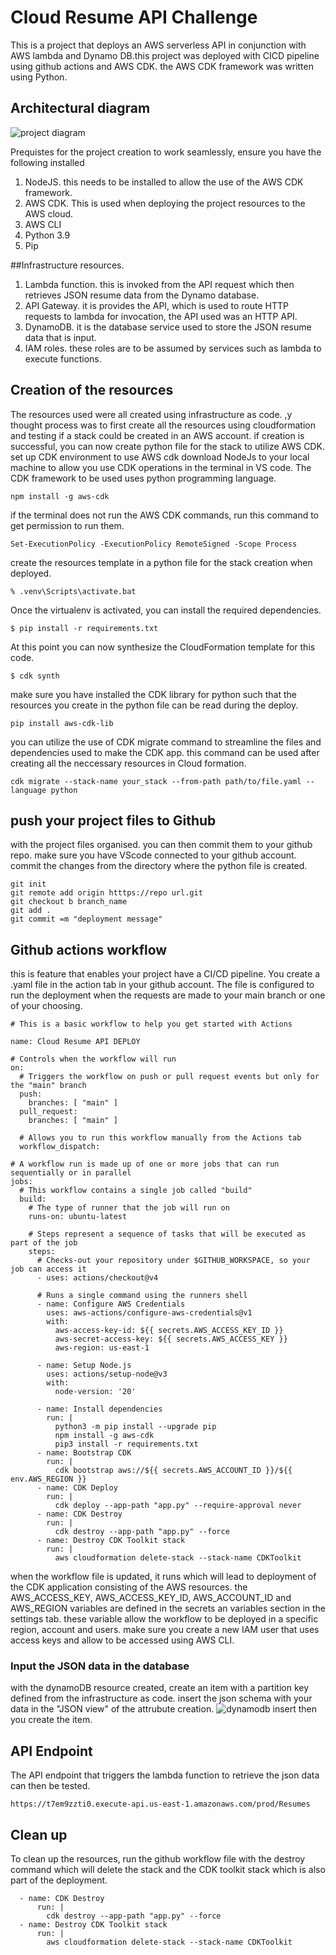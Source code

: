 
# Cloud Resume API Challenge

This is a project that deploys an AWS serverless API in conjunction with AWS lambda and Dynamo DB.this project was deployed with CICD pipeline using github actions and AWS CDK. the AWS CDK framework was written using Python.

## Architectural diagram
![project diagram](https://github.com/user-attachments/assets/9e94815c-42e0-4e54-b3fb-4941585be00e)

Prequistes
for the project creation to work seamlessly, ensure you have the following installed
1. NodeJS. this needs to be installed to allow the use of the AWS CDK framework.
2. AWS CDK. This is used when deploying the project resources to the AWS cloud.
3. AWS CLI
4. Python 3.9
5. Pip

##Infrastructure resources.
1. Lambda function. this is invoked from the API request which then retrieves JSON resume data from the Dynamo database.
2. API Gateway. it is provides the API, which is used to route HTTP requests to lambda for invocation, the API used was an HTTP API.
3. DynamoDB. it is the database service used to store the JSON resume data that is input.
4. IAM roles. these roles are to be assumed by services such as lambda to execute functions.
## Creation of the resources
The resources used were all created using infrastructure as code. ,y thought process was to first create all the resources using cloudformation and testing if a stack could be created in an AWS account. if creation is successful, you can now create python file for the stack to utilize AWS CDK.
set up CDK environment
to use AWS cdk download NodeJs to your local machine to allow you use CDK operations in the terminal in VS code. The CDK framework to be used uses python programming language.
```
npm install -g aws-cdk
```
if the terminal does not run the AWS CDK commands, run this command to get permission to run them.
```
Set-ExecutionPolicy -ExecutionPolicy RemoteSigned -Scope Process
```
create the resources template in a python file for the stack creation when deployed.

```
% .venv\Scripts\activate.bat
```

Once the virtualenv is activated, you can install the required dependencies.

```
$ pip install -r requirements.txt
```

At this point you can now synthesize the CloudFormation template for this code.

```
$ cdk synth
```
make sure you have installed the CDK library for python such that the resources you create in the python file can be read during the deploy.
```
pip install aws-cdk-lib
```
you can utilize the use of CDK migrate command to streamline the files and dependencies used to make the CDK app. this command can be used after creating all the neccessary resources in Cloud formation.
```
cdk migrate --stack-name your_stack --from-path path/to/file.yaml --language python
```

## push your project files to Github
with the project files organised. you can then commit them to your github repo. make sure you have  VScode connected to your github account. commit the changes from the directory where the python file is created.
```
git init
git remote add origin htttps://repo url.git
git checkout b branch_name
git add .
git commit =m "deployment message"
```

## Github actions workflow
this is feature that enables your project have a CI/CD pipeline. You create a .yaml file in the action tab in your github account. The file is configured to run the deployment when the requests are made to your main branch or one of your choosing.
```
# This is a basic workflow to help you get started with Actions

name: Cloud Resume API DEPLOY

# Controls when the workflow will run
on:
  # Triggers the workflow on push or pull request events but only for the "main" branch
  push:
    branches: [ "main" ]
  pull_request:
    branches: [ "main" ]

  # Allows you to run this workflow manually from the Actions tab
  workflow_dispatch:

# A workflow run is made up of one or more jobs that can run sequentially or in parallel
jobs:
  # This workflow contains a single job called "build"
  build:
    # The type of runner that the job will run on
    runs-on: ubuntu-latest

    # Steps represent a sequence of tasks that will be executed as part of the job
    steps:
      # Checks-out your repository under $GITHUB_WORKSPACE, so your job can access it
      - uses: actions/checkout@v4

      # Runs a single command using the runners shell
      - name: Configure AWS Credentials
        uses: aws-actions/configure-aws-credentials@v1
        with:
          aws-access-key-id: ${{ secrets.AWS_ACCESS_KEY_ID }}
          aws-secret-access-key: ${{ secrets.AWS_ACCESS_KEY }}
          aws-region: us-east-1
          
      - name: Setup Node.js
        uses: actions/setup-node@v3
        with:
          node-version: '20'

      - name: Install dependencies
        run: |
          python3 -m pip install --upgrade pip
          npm install -g aws-cdk
          pip3 install -r requirements.txt
      - name: Bootstrap CDK
        run: |
          cdk bootstrap aws://${{ secrets.AWS_ACCOUNT_ID }}/${{ env.AWS_REGION }}
      - name: CDK Deploy
        run: |
          cdk deploy --app-path "app.py" --require-approval never
      - name: CDK Destroy
        run: |
          cdk destroy --app-path "app.py" --force
      - name: Destroy CDK Toolkit stack
        run: |
          aws cloudformation delete-stack --stack-name CDKToolkit
```
when the workflow file is updated, it runs which will lead to deployment of the CDK application consisting of the AWS resources. the AWS_ACCESS_KEY, AWS_ACCESS_KEY_ID, AWS_ACCOUNT_ID and AWS_REGION variables are defined in the secrets an variables section in the settings tab. these variable allow the workflow to be deployed in a specific region, account and users. make sure you create a new IAM user that uses access keys and allow to be accessed using AWS CLI.
### Input the JSON data in the database
with the dynamoDB resource created, create an item with a partition key defined from the infrastructure as code. insert the json schema with your data in the "JSON view" of the attrubute creation.
![dynamodb insert](https://github.com/user-attachments/assets/b2c5e54d-2c9e-4b9d-9387-e991ee28e384)
then you create the item.
## API Endpoint
The API endpoint that triggers the lambda function to retrieve the json data can then be tested.
```
https://t7em9zzti0.execute-api.us-east-1.amazonaws.com/prod/Resumes
```

## Clean up 
To clean up the resources, run the github workflow file  with the destroy command which will delete the stack and the CDK toolkit stack which is also part of the deployment.
```
  - name: CDK Destroy
      run: |
        cdk destroy --app-path "app.py" --force
  - name: Destroy CDK Toolkit stack
      run: |
        aws cloudformation delete-stack --stack-name CDKToolkit
```
